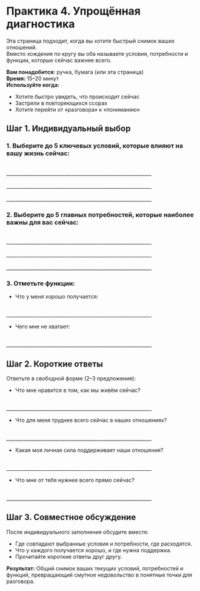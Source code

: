 # Практика 4. Упрощённая диагностика

Эта страница подходит, когда вы хотите быстрый снимок ваших отношений.<br/>
Вместо хождения по кругу вы оба называете условия, потребности и функции, которые сейчас важнее всего.

**Вам понадобится:** ручка, бумага (или эта страница)<br/>
**Время:** 15–20 минут<br/>
**Используйте когда:**

- Хотите быстро увидеть, что происходит сейчас
- Застряли в повторяющихся ссорах
- Хотите перейти от «разговора» к «пониманию»

## Шаг 1. Индивидуальный выбор

### 1. Выберите до 5 ключевых условий, которые влияют на вашу жизнь сейчас:

<br/>
____________________________________________________________
<br/><br/>
____________________________________________________________
<br/><br/>
____________________________________________________________

### 2. Выберите до 5 главных потребностей, которые наиболее важны для вас сейчас:

<br/>
____________________________________________________________
<br/><br/>
____________________________________________________________
<br/><br/>
____________________________________________________________

### 3. Отметьте функции:

* Что у меня хорошо получается:

<br/>
____________________________________________________________

* Чего мне не хватает:

<br/>
____________________________________________________________

## Шаг 2. Короткие ответы

Ответьте в свободной форме (2–3 предложения):

* Что мне нравится в том, как мы живём сейчас?

<br/>
____________________________________________________________

* Что для меня труднее всего сейчас в наших отношениях?

<br/>
____________________________________________________________

* Какая моя личная сила поддерживает наши отношения?

<br/>
____________________________________________________________

* Что мне от тебя нужнее всего прямо сейчас?

<br/>
____________________________________________________________

## Шаг 3. Совместное обсуждение

После индивидуального заполнения обсудите вместе:

- Где совпадают выбранные условия и потребности, где расходятся.
- Что у каждого получается хорошо, и где нужна поддержка.
- Прочитайте короткие ответы друг другу.

**Результат:** Общий снимок ваших текущих условий, потребностей и функций, превращающий смутное недовольство в понятные точки для разговора.